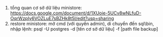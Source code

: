 1. tổng quan cơ sở dữ liệu ministore: https://docs.google.com/document/d/1XUoie-5UCv8wNLfuD-OqrWzpIy6VOZLuE7sBZHk8t5I/edit?usp=sharing
2. restore ministore: mở cmd (với quyền admin), di chuyển đến sql\bin, nhập lệnh: 
psql -U postgres -d [tên cơ sở dữ liệu] -f [path file backup]
